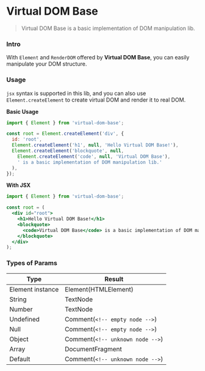 # Virtual DOM Base

> Virtual DOM Base is a basic implementation of DOM manipulation lib.

### Intro

With `Element` and `RenderDOM` offered by **Virtual DOM Base**, you can easily manipulate your DOM structure.

### Usage

`jsx` syntax is supported in this lib, and you can also use `Element.createElement` to create virtual DOM and render it to real DOM.

**Basic Usage**

```javascript
import { Element } from 'virtual-dom-base';

const root = Element.createElement('div', {
  id: 'root',
  Element.createElement('h1', null, 'Hello Virtual DOM Base!'),
  Element.createElement('blockquote', null,
  	Element.createElement('code', null, 'Virtual DOM Base'),
    ' is a basic implementation of DOM manipulation lib.'
  ),
});
```

**With JSX**

```jsx
import { Element } from 'virtual-dom-base';

const root = (
  <div id="root">
    <h1>Hello Virtual DOM Base!</h1>
    <blockquote>
      <code>Virtual DOM Base</code> is a basic implementation of DOM manipulation lib.
    </blockquote>
  </div>
);
```

### Types of Params

| Type             | Result                           |
| ---------------- | -------------------------------- |
| Element instance | Element(HTMLElement)             |
| String           | TextNode                         |
| Number           | TextNode                         |
| Undefined        | Comment(`<!-- empty node -->`)   |
| Null             | Comment(`<!-- empty node -->`)   |
| Object           | Comment(`<!-- unknown node -->`) |
| Array            | DocumentFragment                 |
| Default          | Comment(`<!-- unknown node -->`) |
